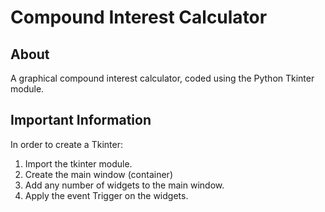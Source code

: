 # Compound Interest Calculator

## About

A graphical compound interest calculator, coded using the Python Tkinter module.

## Important Information

In order to create a Tkinter:

1. Import the tkinter module.
2. Create the main window (container)
3. Add any number of widgets to the main window.
4. Apply the event Trigger on the widgets.
